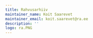 ```yaml
---
title: Rahvusarhiiv
maintainer_name: Koit Saarevet
maintainer_email: koit.saarevet@ra.ee
description: ''
logo: ra.PNG
---
```

